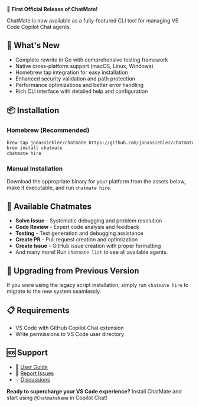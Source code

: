 🎉 **First Official Release of ChatMate!**

ChatMate is now available as a fully-featured CLI tool for managing VS Code Copilot Chat agents.

## 🚀 What's New
- Complete rewrite in Go with comprehensive testing framework
- Native cross-platform support (macOS, Linux, Windows)  
- Homebrew tap integration for easy installation
- Enhanced security validation and path protection
- Performance optimizations and better error handling
- Rich CLI interface with detailed help and configuration

## 📦 Installation

### Homebrew (Recommended)
```bash
brew tap jonassiebler/chatmate https://github.com/jonassiebler/chatmate.git
brew install chatmate
chatmate hire
```

### Manual Installation
Download the appropriate binary for your platform from the assets below, make it executable, and run `chatmate hire`.

## 🤖 Available Chatmates
- **Solve Issue** - Systematic debugging and problem resolution  
- **Code Review** - Expert code analysis and feedback
- **Testing** - Test generation and debugging assistance
- **Create PR** - Pull request creation and optimization
- **Create Issue** - GitHub issue creation with proper formatting
- And many more! Run `chatmate list` to see all available agents.

## 🔄 Upgrading from Previous Version
If you were using the legacy script installation, simply run `chatmate hire` to migrate to the new system seamlessly.

## 📋 Requirements
- VS Code with GitHub Copilot Chat extension
- Write permissions to VS Code user directory

## 🆘 Support
- 📖 [User Guide](https://github.com/jonassiebler/chatmate/blob/main/docs/USER_GUIDE.md)
- 🐛 [Report Issues](https://github.com/jonassiebler/chatmate/issues)
- 💡 [Discussions](https://github.com/jonassiebler/chatmate/discussions)

**Ready to supercharge your VS Code experience?** Install ChatMate and start using `@ChatmateName` in Copilot Chat!
